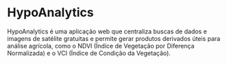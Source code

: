 # HypoAnalytics
HypoAnalytics é uma aplicação web que centraliza buscas de dados e imagens de satélite gratuitas e permite gerar produtos derivados úteis para análise agrícola, como o NDVI (Índice de Vegetação por Diferença Normalizada) e o VCI (Índice de Condição da Vegetação).
